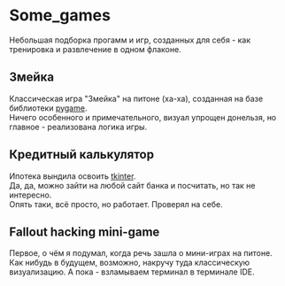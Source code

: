 # Some_games

Небольшая подборка прогамм и игр, созданных для себя - как тренировка и развлечение в одном флаконе.

## Змейка

Классическая игра "Змейка" на питоне (ха-ха), созданная на базе библиотеки [pygame](https://pyga.me/).<br>
Ничего особенного и примечательного, визуал упрощен донельзя, но главное - реализована логика игры.

## Кредитный калькулятор

Ипотека вындила освоить [tkinter](https://docs.python.org/3/library/asyncio.html#module-asyncio).<br>
Да, да, можно зайти на любой сайт банка и посчитать, но так не интересно.<br>
Опять таки, всё просто, но работает. Проверял на себе.

## Fallout hacking mini-game

Первое, о чём я подумал, когда речь зашла о мини-играх на питоне.<br>
Как нибудь в будущем, возможно, накручу туда классическую визуализацию. А пока - взламываем терминал в терминале IDE.
